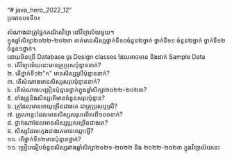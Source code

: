 <p class="has-line-data" data-line-start="0" data-line-end="2">“# java_hero_2022_12”<br>
ប្រធានបទទី១៖</p>
<p class="has-line-data" data-line-start="3" data-line-end="17">សំណាងជាគ្រូផ្នែកគណិតវិទ្យា នៅវិទ្យាល័យមួយ។<br>
ក្នុងឆ្នាំសិក្សា២០២២-២០២៣ គាត់មានសិស្សថ្នាក់ទី១០ចំនួន២ថ្នាក់ ថ្នាក់ទី១១ ចំនួន២ថ្នាក់ ថ្នាក់ទី១២ ចំនួន១ថ្នាក់។<br>
ដោយមិនប្រើ Database ចូរ Design classes ដែលអាចមាន និងដាក់ Sample Data<br>
១. តើវិទ្យាល័យនេះមានគ្រូប្រុសប៉ុន្មាននាក់?<br>
២. តើថ្នាក់ទី១២&quot;ក&quot; មានសិស្សស្រីប៉ុន្មាននាក់?<br>
៣. តើសំណាងមានសិស្សសរុបប៉ុន្មាននាក់?<br>
៤. តើសំណាងបង្រៀនប៉ុន្មានថ្នាក់ក្នុងឆ្នាំសិក្សា២០២២-២០២៣?<br>
៥. ទាំងគ្រូនិងសិស្សតើមានចំនួនសរុបប៉ុន្មាន?<br>
៦. គ្រូដែលមានអាយុច្រើនជាងគេ ជាគ្រូប្រុសឬស្រី?<br>
៧. គ្រូណាខ្លះដែលមានសិស្សសរុបលើសពី១០០នាក់?<br>
៨. ថ្នាក់ណាដែលមានសិស្សប្រុសច្រើនជាងគេ?<br>
៩. សិស្សដែលក្មេងជាងគេមានឈ្មោះអ្វី?<br>
១០. តើថ្នាក់ទី១២មានប៉ុន្មានថ្នាក់?<br>
១១. ប្រៀបធៀបចំនួនសិស្សរវាងឆ្នាំសិក្សា២០២១-២០២២ និង ២០២២-២០២៣ ក្នុងវិទ្យាល័យនេះ</p>
